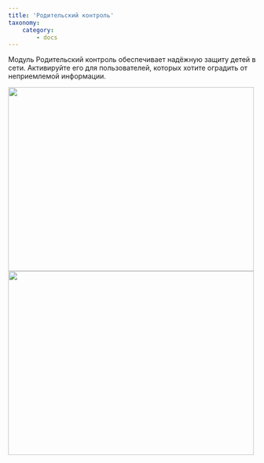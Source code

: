 ```yaml
---
title: 'Родительский контроль'
taxonomy:
    category:
        - docs
---
```

Модуль Родительский контроль обеспечивает надёжную защиту детей в сети. Активируйте его для пользователей, которых хотите оградить от неприемлемой информации.

<img src="https://cloud.githubusercontent.com/assets/20211341/19963629/6db56422-a1a4-11e6-8726-949bd5bda26b.png" width=500 height=375>

<img src="https://cloud.githubusercontent.com/assets/20211341/19963630/6db5cdf4-a1a4-11e6-8318-265d08a9e402.png" width=500 height=375>

